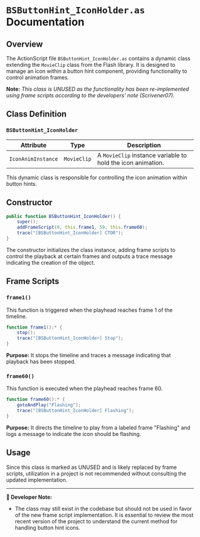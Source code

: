 # `BSButtonHint_IconHolder.as` Documentation

## Overview

The ActionScript file `BSButtonHint_IconHolder.as` contains a dynamic class extending the `MovieClip` class from the Flash library.
It is designed to manage an icon within a button hint component, providing functionality to control animation frames.

**Note:** _This class is UNUSED as the functionality has been re-implemented using frame scripts according to the developers’ note (Scrivener07)._

## Class Definition

### `BSButtonHint_IconHolder`

| Attribute         | Type       | Description                                           |
|-------------------|------------|-------------------------------------------------------|
| `IconAnimInstance`| `MovieClip`| A `MovieClip` instance variable to hold the icon animation.|

This dynamic class is responsible for controlling the icon animation within button hints.

## Constructor

```actionscript
public function BSButtonHint_IconHolder() {
    super();
    addFrameScript(0, this.frame1, 59, this.frame60);
    trace("[BSButtonHint_IconHolder] CTOR");
}
```

The constructor initializes the class instance, adding frame scripts to control the playback at certain frames and outputs a trace message indicating the creation of the object.

## Frame Scripts

### `frame1()`

This function is triggered when the playhead reaches frame 1 of the timeline.

```actionscript
function frame1():* {
    stop();
    trace("[BSButtonHint_IconHolder] Stop");
}
```

**Purpose:** It stops the timeline and traces a message indicating that playback has been stopped.

### `frame60()`

This function is executed when the playhead reaches frame 60.

```actionscript
function frame60():* {
    gotoAndPlay("Flashing");
    trace("[BSButtonHint_IconHolder] Flashing");
}
```

**Purpose:** It directs the timeline to play from a labeled frame "Flashing" and logs a message to indicate the icon should be flashing.

## Usage

Since this class is marked as UNUSED and is likely replaced by frame scripts, utilization in a project is not recommended without consulting the updated implementation.

---

**📝 Developer Note:**
- The class may still exist in the codebase but should not be used in favor of the new frame script implementation. It is essential to review the most recent version of the project to understand the current method for handling button hint icons.
